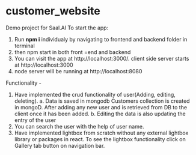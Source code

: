 # customer_website
Demo project for Saal.AI
To start the app:
1. Run **npm i** individualy by navigating to frontend and backend folder in terminal
2. then npm start in both front =end and backend
3. You can visit the app at http://localhost:3000/. client side server starts at http://localhost:3000
4. node server will be running at http://localhost:8080


Functionality - 
1. Have implemented the crud functionality of user(Adding, editing, deleting). 
  a. Data is saved in mongodb Customers collection is created in mongoD. After adding any new user and is retrieved from DB to the client once it has been added. 
  b. Editing the data is also updating the entry of the user
2. You can search the user with the help of user name.
3. Have implemented lightbox from scratch without any external lightbox library or packages in react. To see the lightbox functionality click on Gallery tab button on navigation bar.
